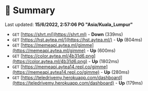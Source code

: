 # 📖 Summary
Last updated: **15/6/2022, 2:57:06 PG "Asia/Kuala_Lumpur"**

- `GET` [https://shrt.ml](https://shrt.ml) - **Down** (339ms)
- `GET` [https://hst.aytea.ml/](https://hst.aytea.ml/) - **Up** (804ms)
- `GET` [https://memeapi.aytea.ml/gimme](https://memeapi.aytea.ml/gimme) - **Up** (600ms)
- `GET` [https://color.aytea.ml/4b31d6.png](https://color.aytea.ml/4b31d6.png) - **Up** (1802ms)
- `GET` [https://memeapi.aytea14.repl.co/gimme](https://memeapi.aytea14.repl.co/gimme) - **Up** (280ms)
- `GET` [https://teledrivemy.herokuapp.com/dashboard](https://teledrivemy.herokuapp.com/dashboard) - **Up** (179ms)
